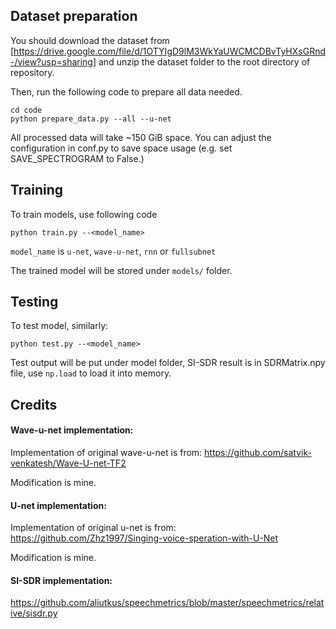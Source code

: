 ## Dataset preparation
You should download the dataset from [https://drive.google.com/file/d/1OTYIgD9lM3WkYaUWCMCDBvTyHXsGRnd-/view?usp=sharing] and unzip the dataset folder to the root directory of repository.

Then, run the following code to prepare all data needed.
```shell
cd code
python prepare_data.py --all --u-net
```
All processed data will take ~150 GiB space. You can adjust the configuration in conf.py to save space usage (e.g. set SAVE_SPECTROGRAM to False.)

## Training
To train models, use following code
```shell
python train.py --<model_name>
```
```model_name``` is ```u-net```, ```wave-u-net```, ```rnn``` or ```fullsubnet```

The trained model will be stored under ```models/``` folder.

## Testing
To test model, similarly:
```shell
python test.py --<model_name>
```
Test output will be put under model folder, SI-SDR result is in SDRMatrix.npy file, use ```np.load``` to load it into memory.
## Credits

#### Wave-u-net implementation:
Implementation of original wave-u-net is from: https://github.com/satvik-venkatesh/Wave-U-net-TF2

Modification is mine.

#### U-net implementation:
Implementation of original u-net is from: https://github.com/Zhz1997/Singing-voice-speration-with-U-Net

Modification is mine.

#### SI-SDR implementation:
https://github.com/aliutkus/speechmetrics/blob/master/speechmetrics/relative/sisdr.py
